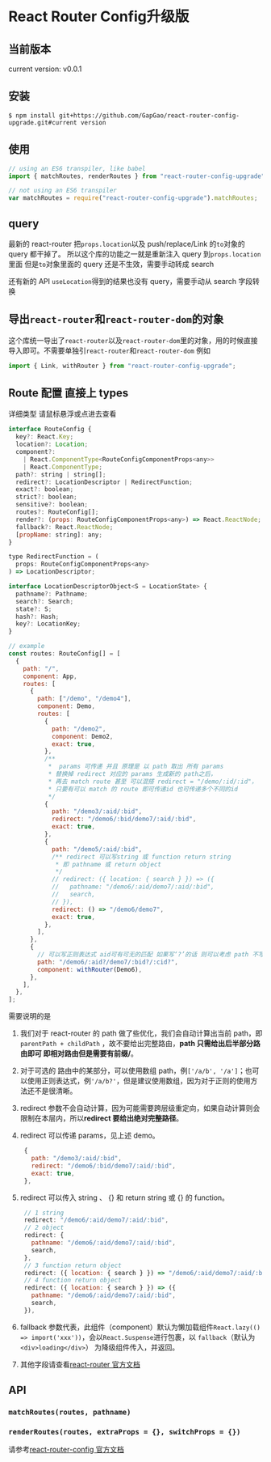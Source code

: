 # React Router Config升级版

## 当前版本

current version: v0.0.1

## 安装

`$ npm install git+https://github.com/GapGao/react-router-config-upgrade.git#current version`

## 使用

```js
// using an ES6 transpiler, like babel
import { matchRoutes, renderRoutes } from "react-router-config-upgrade";

// not using an ES6 transpiler
var matchRoutes = require("react-router-config-upgrade").matchRoutes;
```

## query

最新的 react-router 把`props.location`以及 push/replace/Link 的`to`对象的 query 都干掉了。
所以这个库的功能之一就是重新注入 query 到`props.location`里面
但是`to`对象里面的 query 还是不生效，需要手动转成 search

还有新的 API `useLocation`得到的结果也没有 query，需要手动从 search 字段转换

## 导出`react-router`和`react-router-dom`的对象

这个库统一导出了`react-router`以及`react-router-dom`里的对象，用的时候直接导入即可。不需要单独引`react-router`和`react-router-dom`
例如

```js
import { Link, withRouter } from "react-router-config-upgrade";
```

## Route 配置 直接上 types

详细类型 请鼠标悬浮或点进去查看

```js
interface RouteConfig {
  key?: React.Key;
  location?: Location;
  component?:
    | React.ComponentType<RouteConfigComponentProps<any>>
    | React.ComponentType;
  path?: string | string[];
  redirect?: LocationDescriptor | RedirectFunction;
  exact?: boolean;
  strict?: boolean;
  sensitive?: boolean;
  routes?: RouteConfig[];
  render?: (props: RouteConfigComponentProps<any>) => React.ReactNode;
  fallback?: React.ReactNode;
  [propName: string]: any;
}

type RedirectFunction = (
  props: RouteConfigComponentProps<any>
) => LocationDescriptor;

interface LocationDescriptorObject<S = LocationState> {
  pathname?: Pathname;
  search?: Search;
  state?: S;
  hash?: Hash;
  key?: LocationKey;
}
```

```js
// example
const routes: RouteConfig[] = [
  {
    path: "/",
    component: App,
    routes: [
      {
        path: ["/demo", "/demo4"],
        component: Demo,
        routes: [
          {
            path: "/demo2",
            component: Demo2,
            exact: true,
          },
          /**
           *  params 可传递 并且 原理是 以 path 取出 所有 params
           * 替换掉 redirect 对应的 params 生成新的 path之后，
           * 再去 match route 甚至 可以混搭 redirect = "/demo/:id/:id"，
           * 只要有可以 match 的 route 即可传递id 也可传递多个不同的id
           */
          {
            path: "/demo3/:aid/:bid",
            redirect: "/demo6/:bid/demo7/:aid/:bid",
            exact: true,
          },
          {
            path: "/demo5/:aid/:bid",
            /** redirect 可以写string 或 function return string
             * 即 pathname 或 return object
             */
            // redirect: ({ location: { search } }) => ({
            //   pathname: "/demo6/:aid/demo7/:aid/:bid",
            //   search,
            // }),
            redirect: () => "/demo6/demo7",
            exact: true,
          },
        ],
      },
      {
        // 可以写正则表达式 aid可有可无的匹配 如果写‘?’的话 则可以考虑 path 不写成数组
        path: "/demo6/:aid?/demo7/:bid?/:cid?",
        component: withRouter(Demo6),
      },
    ],
  },
];
```

需要说明的是

1. 我们对于 react-router 的 path 做了些优化，我们会自动计算出当前 path，即 `parentPath + childPath` ，故不要给出完整路由，**path 只需给出后半部分路由即可 即相对路由但是需要有前缀/**。
2. 对于可选的 路由中的某部分，可以使用数组 path，例`['/a/b', '/a']`；也可以使用正则表达式，例`'/a/b?'`，但是建议使用数组，因为对于正则的使用方法还不是很清晰。
3. redirect 参数不会自动计算，因为可能需要跨层级重定向，如果自动计算则会限制在本层内，所以**redirect 要给出绝对完整路径**。
4. redirect 可以传递 params，见上述 demo。

   ```javascript
    {
      path: "/demo3/:aid/:bid",
      redirect: "/demo6/:bid/demo7/:aid/:bid",
      exact: true,
    },
   ```

5. redirect 可以传入 string 、 {} 和 return string 或 {} 的 function。

   ```javascript
    // 1 string
    redirect: "/demo6/:aid/demo7/:aid/:bid",
    // 2 object
    redirect: {
      pathname: "/demo6/:aid/demo7/:aid/:bid",
      search,
    },
    // 3 function return object
    redirect: ({ location: { search } }) => "/demo6/:aid/demo7/:aid/:bid",
    // 4 function return object
    redirect: ({ location: { search } }) => ({
      pathname: "/demo6/:aid/demo7/:aid/:bid",
      search,
    }),
   ```

6. fallback 参数代表，此组件（component）默认为懒加载组件`React.lazy(() => import('xxx'))`，会以`React.Suspense`进行包裹，以 `fallback`（默认为`<div>loading</div>`） 为降级组件传入，并返回。
7. 其他字段请查看[react-router 官方文档](https://reacttraining.com/react-router/web/guides/quick-start)

## API

### `matchRoutes(routes, pathname)`

### `renderRoutes(routes, extraProps = {}, switchProps = {})`

请参考[react-router-config 官方文档](https://github.com/ReactTraining/react-router/blob/master/packages/react-router-config/README.md)
